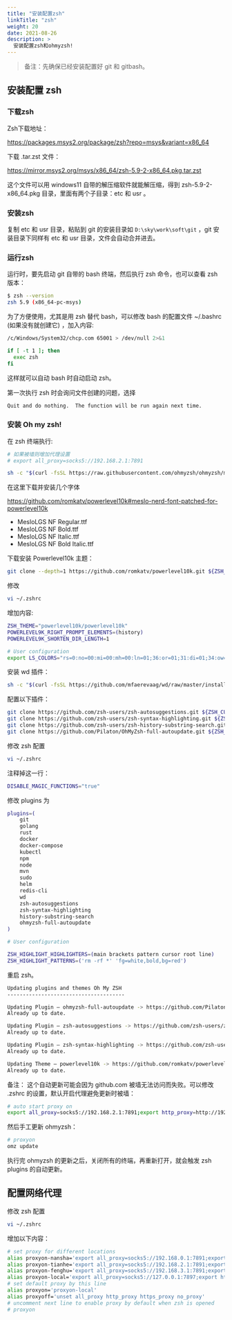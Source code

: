 ```yaml
---
title: "安装配置zsh"
linkTitle: "zsh"
weight: 20
date: 2021-08-26
description: >
  安装配置zsh和ohmyzsh!
---
```


> 备注：先确保已经安装配置好 git 和 gitbash。

##  安装配置 zsh

### 下载zsh

Zsh下载地址：

https://packages.msys2.org/package/zsh?repo=msys&variant=x86_64

下载 .tar.zst 文件：

https://mirror.msys2.org/msys/x86_64/zsh-5.9-2-x86_64.pkg.tar.zst

这个文件可以用 windows11 自带的解压缩软件就能解压缩，得到 zsh-5.9-2-x86_64.pkg 目录，里面有两个子目录：etc 和 usr 。

### 安装zsh

复制 etc 和 usr 目录，粘贴到 git 的安装目录如 `D:\sky\work\soft\git` ，git 安装目录下同样有 etc 和 usr 目录，文件会自动合并进去。

### 运行zsh

运行时，要先启动 git 自带的 bash 终端，然后执行 zsh 命令，也可以查看 zsh 版本：

```bash
$ zsh --version
zsh 5.9 (x86_64-pc-msys)
```

为了方便使用，尤其是用 zsh 替代 bash，可以修改 bash 的配置文件 ~/.bashrc (如果没有就创建它) ，加入内容:

```bash
/c/Windows/System32/chcp.com 65001 > /dev/null 2>&1

if [ -t 1 ]; then
  exec zsh
fi
```

这样就可以自动 bash 时自动启动 zsh。

第一次执行 zsh 时会询问文件创建的问题，选择

```bash
Quit and do nothing.  The function will be run again next time.
```

### 安装 Oh my zsh!

在 zsh 终端执行:

```bash
# 如果被墙则增加代理设置
# export all_proxy=socks5://192.168.2.1:7891

sh -c "$(curl -fsSL https://raw.githubusercontent.com/ohmyzsh/ohmyzsh/master/tools/install.sh)"
```

在这里下载并安装几个字体

https://github.com/romkatv/powerlevel10k#meslo-nerd-font-patched-for-powerlevel10k

- MesloLGS NF Regular.ttf
- MesloLGS NF Bold.ttf
- MesloLGS NF Italic.ttf
- MesloLGS NF Bold Italic.ttf

下载安装 Powerlevel10k 主题：

```bash
git clone --depth=1 https://github.com/romkatv/powerlevel10k.git ${ZSH_CUSTOM:-$HOME/.oh-my-zsh/custom}/themes/powerlevel10k
```

修改

```bash
vi ~/.zshrc
```

增加内容:

```bash
ZSH_THEME="powerlevel10k/powerlevel10k"
POWERLEVEL9K_RIGHT_PROMPT_ELEMENTS=(history)
POWERLEVEL9K_SHORTEN_DIR_LENGTH=1

# User configuration
export LS_COLORS="rs=0:no=00:mi=00:mh=00:ln=01;36:or=01;31:di=01;34:ow=04;01;34:st=34:tw=04;34:pi=01;33:so=01;33:do=01;33:bd=01;33:cd=01;33:su=01;35:sg=01;35:ca=01;35:ex=01;32:"
```

安装 wd 插件：

```bash
sh -c "$(curl -fsSL https://github.com/mfaerevaag/wd/raw/master/install.sh)"
```

配置以下插件：

```bash
git clone https://github.com/zsh-users/zsh-autosuggestions.git ${ZSH_CUSTOM:-~/.oh-my-zsh/custom}/plugins/zsh-autosuggestions
git clone https://github.com/zsh-users/zsh-syntax-highlighting.git ${ZSH_CUSTOM:-~/.oh-my-zsh/custom}/plugins/zsh-syntax-highlighting
git clone https://github.com/zsh-users/zsh-history-substring-search.git $ZSH_CUSTOM/plugins/history-substring-search
git clone https://github.com/Pilaton/OhMyZsh-full-autoupdate.git ${ZSH_CUSTOM:-~/.oh-my-zsh/custom}/plugins/ohmyzsh-full-autoupdate
```

修改 zsh 配置

```bash
vi ~/.zshrc
```

注释掉这一行：

```bash
DISABLE_MAGIC_FUNCTIONS="true"
```

修改 plugins 为

```bash
plugins=(    
    git
    golang
    rust
    docker
    docker-compose 
    kubectl
    npm
    node
    mvn
    sudo
    helm
    redis-cli
    wd 
    zsh-autosuggestions
    zsh-syntax-highlighting
    history-substring-search
    ohmyzsh-full-autoupdate
)

# User configuration

ZSH_HIGHLIGHT_HIGHLIGHTERS=(main brackets pattern cursor root line)
ZSH_HIGHLIGHT_PATTERNS=('rm -rf *' 'fg=white,bold,bg=red')
```

重启 zsh。

```bash
Updating plugins and themes Oh My ZSH
--------------------------------------

Updating Plugin — ohmyzsh-full-autoupdate -> https://github.com/Pilaton/OhMyZsh-full-autoupdate
Already up to date.

Updating Plugin — zsh-autosuggestions -> https://github.com/zsh-users/zsh-autosuggestions
Already up to date.

Updating Plugin — zsh-syntax-highlighting -> https://github.com/zsh-users/zsh-syntax-highlighting
Already up to date.

Updating Theme — powerlevel10k -> https://github.com/romkatv/powerlevel10k
Already up to date.
```

备注： 这个自动更新可能会因为 github.com 被墙无法访问而失败。可以修改 .zshrc 的设置，默认开启代理避免更新时被墙：

```bash
# auto start proxy on
export all_proxy=socks5://192.168.2.1:7891;export http_proxy=http://192.168.2.1:7890;export https_proxy=http://192.168.2.1:7890;export no_proxy=127.0.0.1,localhost,local,.local,.lan,192.168.0.0/16,10.0.0.0/16
```

然后手工更新 ohmyzsh：

```bash
# proxyon
omz update
```

执行完 ohmyzsh 的更新之后，关闭所有的终端，再重新打开，就会触发 zsh plugins 的自动更新。

## 配置网络代理

修改 zsh 配置

```bash
vi ~/.zshrc
```

增加以下内容：

```bash
# set proxy for different locations
alias proxyon-nansha='export all_proxy=socks5://192.168.0.1:7891;export http_proxy=http://192.168.0.1:7890;export https_proxy=http://192.168.0.1:7890;export no_proxy=127.0.0.1,localhost,local,.local,.lan,192.168.0.0/16,10.0.0.0/16'
alias proxyon-tianhe='export all_proxy=socks5://192.168.2.1:7891;export http_proxy=http://192.168.2.1:7890;export https_proxy=http://192.168.2.1:7890;export no_proxy=127.0.0.1,localhost,local,.local,.lan,192.168.0.0/16,10.0.0.0/16'
alias proxyon-fenghu='export all_proxy=socks5://192.168.3.1:7891;export http_proxy=http://192.168.3.1:7890;export https_proxy=http://192.168.3.1:7890;export no_proxy=127.0.0.1,localhost,local,.local,.lan,192.168.0.0/16,10.0.0.0/16'
alias proxyon-local='export all_proxy=socks5://127.0.0.1:7897;export http_proxy=http://127.0.0.1:7897;export https_proxy=http://127.0.0.1:7897;export no_proxy=127.0.0.1,localhost,local,.local,.lan,192.168.0.0/16,10.0.0.0/16'
# set default proxy by this line
alias proxyon='proxyon-local'
alias proxyoff='unset all_proxy http_proxy https_proxy no_proxy'
# uncomment next line to enable proxy by default when zsh is opened
# proxyon
```